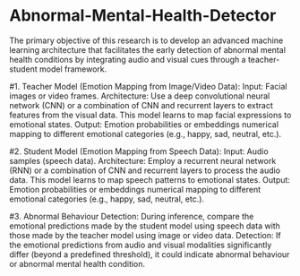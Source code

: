 # Abnormal-Mental-Health-Detector

The primary objective of this research is to develop an advanced machine learning architecture that facilitates the early detection of abnormal mental health conditions by integrating audio and visual cues through a teacher-student model framework. 

#1. Teacher Model (Emotion Mapping from Image/Video Data): Input: Facial images or video frames.
Architecture: Use a deep convolutional neural network (CNN) or a combination of CNN and recurrent layers to extract features from the visual data. This model learns to map facial expressions to emotional states.
Output: Emotion probabilities or embeddings numerical mapping to different emotional categories (e.g., happy, sad, neutral, etc.).


#2. Student Model (Emotion Mapping from Speech Data): Input: Audio samples (speech data).
Architecture: Employ a recurrent neural network (RNN) or a combination of CNN and recurrent layers to process the audio data. This model learns to map speech patterns to emotional states.
Output: Emotion probabilities or embeddings numerical mapping to different emotional categories (e.g., happy, sad, neutral, etc.).


#3. Abnormal Behaviour Detection: During inference, compare the emotional predictions made by the student model using speech data with those made by the teacher model using image or video data.
Detection: If the emotional predictions from audio and visual modalities significantly differ (beyond a predefined threshold), it could indicate abnormal behaviour or abnormal mental health condition.
